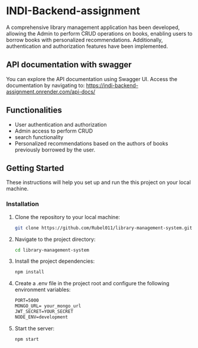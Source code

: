 # INDI-Backend-assignment

A comprehensive library management application has been developed, allowing the Admin to perform CRUD operations on books, enabling users to borrow books with personalized recommendations. Additionally, authentication and authorization features have been implemented.

## API documentation with swagger
You can explore the API documentation using Swagger UI. Access the documentation by navigating to:
https://indi-backend-assignment.onrender.com/api-docs/

## Functionalities
- User authentication and authorization
- Admin access to perform CRUD
- search functionality
- Personalized recommendations based on the authors of books previously borrowed by the user.

## Getting Started

These instructions will help you set up and run the this project on your local machine.

### Installation
1. Clone the repository to your local machine:

   ```bash
   git clone https://github.com/Rubel011/library-management-system.git

2. Navigate to the project directory:
    ```bash
    cd library-management-system

3. Install the project dependencies:
    ```bash
    npm install

4. Create a .env file in the project root and configure the following environment variables:
    ```markdown
    PORT=5000
    MONGO_URL= your_mongo_url
    JWT_SECRET=YOUR_SECRET
    NODE_ENV=development

5. Start the server:
    ```
    npm start
    ```
